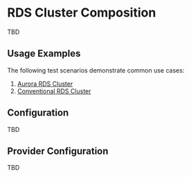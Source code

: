 # RDS Cluster Composition

TBD

## Usage Examples

The following test scenarios demonstrate common use cases:

1. [Aurora RDS Cluster](test/scenarios/standard/claim.yaml)
2. [Conventional RDS Cluster](test/scenarios/conventional-rds/claim.yaml)

## Configuration

TBD

## Provider Configuration

TBD
